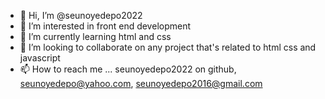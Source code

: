 - 👋 Hi, I’m @seunoyedepo2022
- 👀 I’m interested in front end development
- 🌱 I’m currently learning html and css
- 💞️ I’m looking to collaborate on any project that's related to html css and javascript
- 📫 How to reach me ... seunoyedepo2022 on github, seunoyedepo@yahoo.com, seunoyedepo2016@gmail.com

<!---
seunoyedepo2022/seunoyedepo2022 is a ✨ special ✨ repository because its `README.md` (this file) appears on your GitHub profile.
You can click the Preview link to take a look at your changes.
--->

